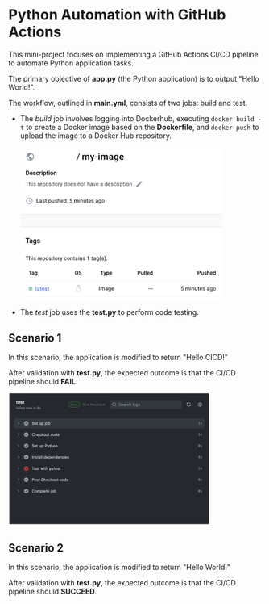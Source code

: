 # Python Automation with GitHub Actions

This mini-project focuses on implementing a GitHub Actions CI/CD pipeline to automate Python application tasks.

The primary objective of **app.py** (the Python application) is to output "Hello World!".

The workflow, outlined in **main.yml**, consists of two jobs: build and test.

- The _build_ job involves logging into Dockerhub, executing `docker build -t` to create a Docker image based on the **Dockerfile**, and `docker push` to upload the image to a Docker Hub repository.

    <img src="assets/dockerhub.png" alt="dockerhub" width="400">

- The _test_ job uses the **test.py** to perform code testing.

## Scenario 1
In this scenario, the application is modified to return "Hello CICD!"

After validation with **test.py**, the expected outcome is that the CI/CD pipeline should **FAIL**.

<img src="assets/test.png" alt="test" width="400">

## Scenario 2
In this scenario, the application is modified to return "Hello World!"

After validation with **test.py**, the expected outcome is that the CI/CD pipeline should **SUCCEED**.

